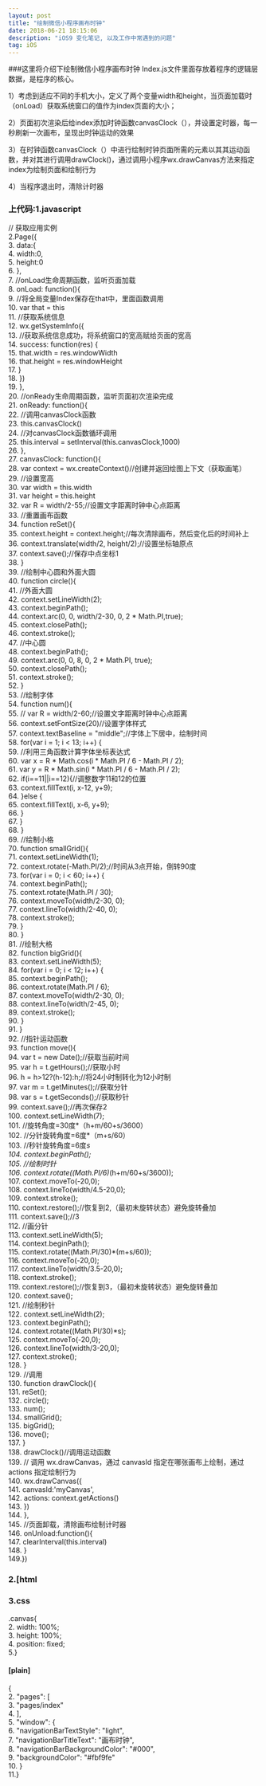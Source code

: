 ```yaml
---
layout: post
title: "绘制微信小程序画布时钟"
date: 2018-06-21 18:15:06 
description: "iOS9 变化笔记, 以及工作中常遇到的问题"
tag: iOS
---
```



###这里将介绍下绘制微信小程序画布时钟
   Index.js文件里面存放着程序的逻辑层数据，是程序的核心。

1）考虑到适应不同的手机大小，定义了两个变量width和height，当页面加载时（onLoad）获取系统窗口的值作为index页面的大小；

2）页面初次渲染后给index添加时钟函数canvasClock（），并设置定时器，每一秒刷新一次画布，呈现出时钟运动的效果

3）在时钟函数canvasClock（）中进行绘制时钟页面所需的元素以其其运动函数，并对其进行调用drawClock()，通过调用小程序wx.drawCanvas方法来指定index为绘制页面和绘制行为

4）当程序退出时，清除计时器
  

### 上代码:1.javascript


// 获取应用实例  
2.Page({  
3.    data:{  
4.        width:0,  
5.        height:0  
6.    },  
7.    //onLoad生命周期函数，监听页面加载  
8.    onLoad: function(){  
9.        //将全局变量Index保存在that中，里面函数调用  
10.        var that = this  
11.        //获取系统信息  
12.        wx.getSystemInfo({  
13.            //获取系统信息成功，将系统窗口的宽高赋给页面的宽高  
14.            success: function(res) {  
15.                that.width = res.windowWidth  
16.                that.height = res.windowHeight  
17.            }  
18.        })  
19.    },  
20.    //onReady生命周期函数，监听页面初次渲染完成  
21.    onReady: function(){  
22.        //调用canvasClock函数  
23.        this.canvasClock()  
24.        //对canvasClock函数循环调用  
25.        this.interval = setInterval(this.canvasClock,1000)  
26.    },  
27.    canvasClock: function(){  
28.        var context = wx.createContext()//创建并返回绘图上下文（获取画笔）  
29.        //设置宽高  
30.        var width = this.width  
31.        var height = this.height  
32.        var R = width/2-55;//设置文字距离时钟中心点距离  
33.        //重置画布函数  
34.        function reSet(){  
35.            context.height = context.height;//每次清除画布，然后变化后的时间补上  
36.            context.translate(width/2, height/2);//设置坐标轴原点  
37.            context.save();//保存中点坐标1  
38.        }  
39.        //绘制中心圆和外面大圆  
40.        function circle(){  
41.            //外面大圆  
42.            context.setLineWidth(2);  
43.            context.beginPath();  
44.            context.arc(0, 0, width/2-30, 0, 2 * Math.PI,true);  
45.            context.closePath();  
46.            context.stroke();  
47.            //中心圆  
48.            context.beginPath();  
49.            context.arc(0, 0, 8, 0, 2 * Math.PI, true);  
50.            context.closePath();  
51.            context.stroke();  
52.        }  
53.        //绘制字体  
54.        function num(){  
55.            // var R = width/2-60;//设置文字距离时钟中心点距离  
56.            context.setFontSize(20)//设置字体样式  
57.            context.textBaseline = "middle";//字体上下居中，绘制时间  
58.            for(var i = 1; i < 13; i++) {  
59.                //利用三角函数计算字体坐标表达式  
60.                var x = R * Math.cos(i * Math.PI / 6 - Math.PI / 2);  
61.                var y = R * Math.sin(i * Math.PI / 6 - Math.PI / 2);  
62.                if(i==11||i==12){//调整数字11和12的位置  
63.                    context.fillText(i, x-12, y+9);  
64.                }else {  
65.                    context.fillText(i, x-6, y+9);  
66.                }  
67.            }  
68.        }  
69.        //绘制小格  
70.        function smallGrid(){  
71.                context.setLineWidth(1);  
72.                context.rotate(-Math.PI/2);//时间从3点开始，倒转90度  
73.                for(var i = 0; i < 60; i++) {  
74.                    context.beginPath();  
75.                    context.rotate(Math.PI / 30);  
76.                    context.moveTo(width/2-30, 0);  
77.                    context.lineTo(width/2-40, 0);  
78.                    context.stroke();  
79.                }  
80.         }  
81.         //绘制大格  
82.         function bigGrid(){  
83.            context.setLineWidth(5);  
84.            for(var i = 0; i < 12; i++) {  
85.                context.beginPath();  
86.                context.rotate(Math.PI / 6);  
87.                context.moveTo(width/2-30, 0);  
88.                context.lineTo(width/2-45, 0);  
89.                context.stroke();  
90.            }  
91.         }  
92.         //指针运动函数  
93.        function move(){  
94.            var t = new Date();//获取当前时间  
95.            var h = t.getHours();//获取小时  
96.            h = h>12?(h-12):h;//将24小时制转化为12小时制  
97.            var m = t.getMinutes();//获取分针  
98.            var s = t.getSeconds();//获取秒针  
99.            context.save();//再次保存2  
100.            context.setLineWidth(7);  
101.            //旋转角度=30度*（h+m/60+s/3600）  
102.            //分针旋转角度=6度*（m+s/60）  
103.            //秒针旋转角度=6度*s  
104.            context.beginPath();  
105.            //绘制时针  
106.            context.rotate((Math.PI/6)*(h+m/60+s/3600));  
107.            context.moveTo(-20,0);  
108.            context.lineTo(width/4.5-20,0);  
109.            context.stroke();  
110.            context.restore();//恢复到2,（最初未旋转状态）避免旋转叠加  
111.            context.save();//3  
112.            //画分针  
113.            context.setLineWidth(5);  
114.            context.beginPath();  
115.            context.rotate((Math.PI/30)*(m+s/60));  
116.            context.moveTo(-20,0);  
117.            context.lineTo(width/3.5-20,0);  
118.            context.stroke();  
119.            context.restore();//恢复到3，（最初未旋转状态）避免旋转叠加  
120.            context.save();  
121.            //绘制秒针  
122.            context.setLineWidth(2);  
123.            context.beginPath();  
124.            context.rotate((Math.PI/30)*s);  
125.            context.moveTo(-20,0);  
126.            context.lineTo(width/3-20,0);  
127.            context.stroke();  
128.        }  
129.        //调用  
130.        function drawClock(){  
131.            reSet();  
132.            circle();  
133.            num();  
134.            smallGrid();  
135.            bigGrid();  
136.            move();  
137.        }  
138.        drawClock()//调用运动函数  
139.        // 调用 wx.drawCanvas，通过 canvasId 指定在哪张画布上绘制，通过 actions 指定绘制行为  
140.        wx.drawCanvas({  
141.            canvasId:'myCanvas',  
142.            actions: context.getActions()  
143.        })  
144.    },  
145.    //页面卸载，清除画布绘制计时器  
146.    onUnload:function(){  
147.        clearInterval(this.interval)  
148.    }  
149.})  

### 2.[html 

<canvas canvas-id="myCanvas" class="canvas"></canvas> 


### 3.css
.canvas{  
2.    width: 100%;  
3.    height: 100%;  
4.    position: fixed;  
5.}  


#### [plain]

{  
2.    "pages": [  
3.        "pages/index"  
4.    ],  
5.  "window": {  
6.    "navigationBarTextStyle": "light",  
7.    "navigationBarTitleText": "画布时钟",  
8.    "navigationBarBackgroundColor": "#000",  
9.    "backgroundColor": "#fbf9fe"  
10.  }  
11.}  
